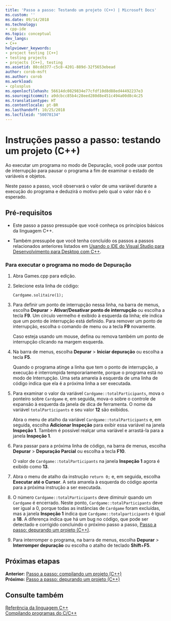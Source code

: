 ```yaml
---
title: 'Passo a passo: Testando um projeto (C++) | Microsoft Docs'
ms.custom: ''
ms.date: 09/14/2018
ms.technology:
- cpp-ide
ms.topic: conceptual
dev_langs:
- C++
helpviewer_keywords:
- project testing [C++]
- testing projects
- projects [C++], testing
ms.assetid: 88cdd377-c5c8-4201-889d-32f5653ebead
author: corob-msft
ms.author: corob
ms.workload:
- cplusplus
ms.openlocfilehash: 56614dc0829834e77cfdf10d8d88ed44492237e3
ms.sourcegitcommit: a9dcbcc85b4c28eed280d8e451c494a00d8c4c25
ms.translationtype: HT
ms.contentlocale: pt-BR
ms.lasthandoff: 10/25/2018
ms.locfileid: "50070134"
---
```

# <a name="walkthrough-testing-a-project-c"></a>Instruções passo a passo: testando um projeto (C++)

Ao executar um programa no modo de Depuração, você pode usar pontos de interrupção para pausar o programa a fim de examinar o estado de variáveis e objetos.

Neste passo a passo, você observará o valor de uma variável durante a execução do programa e deduzirá o motivo pelo qual o valor não é o esperado.

## <a name="prerequisites"></a>Pré-requisitos

- Este passo a passo pressupõe que você conheça os princípios básicos da linguagem C++.

- Também pressupõe que você tenha concluído os passos a passos relacionados anteriores listados em [Usando o IDE do Visual Studio para Desenvolvimento para Desktop com C++](../ide/using-the-visual-studio-ide-for-cpp-desktop-development.md).

### <a name="to-run-a-program-in-debug-mode"></a>Para executar o programa no modo de Depuração

1. Abra Games.cpp para edição.

1. Selecione esta linha de código:

   `Cardgame.solitaire(1);`

1. Para definir um ponto de interrupção nessa linha, na barra de menus, escolha **Depurar** > **Ativar/Desativar ponto de interrupção** ou escolha a tecla **F9**. Um círculo vermelho é exibido à esquerda da linha; ele indica que um ponto de interrupção está definido. Para remover um ponto de interrupção, escolha o comando de menu ou a tecla **F9** novamente.

   Caso esteja usando um mouse, defina ou remova também um ponto de interrupção clicando na margem esquerda.

1. Na barra de menus, escolha **Depurar** > **Iniciar depuração** ou escolha a tecla **F5**.

   Quando o programa atinge a linha que tem o ponto de interrupção, a execução é interrompida temporariamente, porque o programa está no modo de Interrupção. Uma seta amarela à esquerda de uma linha de código indica que ela é a próxima linha a ser executada.

1. Para examinar o valor da variável `Cardgame::totalParticipants`, mova o ponteiro sobre `Cardgame` e, em seguida, mova-o sobre o controle de expansão à esquerda da janela de dica de ferramenta. O nome da variável `totalParticipants` e seu valor **12** são exibidos.

   Abra o menu de atalho da variável `Cardgame::totalParticipants` e, em seguida, escolha **Adicionar Inspeção** para exibir essa variável na janela **Inspeção 1**. Também é possível realçar uma variável e arrastá-la para a janela **Inspeção 1**.

1. Para passar para a próxima linha de código, na barra de menus, escolha **Depurar** > **Depuração Parcial** ou escolha a tecla **F10**.

   O valor de `Cardgame::totalParticipants` na janela **Inspeção 1** agora é exibido como **13**.

1. Abra o menu de atalho da instrução `return 0;` e, em seguida, escolha **Executar até o Cursor**. A seta amarela à esquerda do código aponta para a próxima instrução a ser executada.

1. O número `Cardgame::totalParticipants` deve diminuir quando um `Cardgame` é encerrado. Neste ponto, `Cardgame::totalParticipants` deve ser igual a 0, porque todas as instâncias de `Cardgame` foram excluídas, mas a janela **Inspeção 1** indica que `Cardgame::totalparticipants` é igual a **18**. A diferença indica que há um bug no código, que pode ser detectado e corrigido concluindo o próximo passo a passo, [Passo a passo: depurando um projeto (C++)](../ide/walkthrough-debugging-a-project-cpp.md).

1. Para interromper o programa, na barra de menus, escolha **Depurar** > **Interromper depuração** ou escolha o atalho de teclado **Shift**+**F5**.

## <a name="next-steps"></a>Próximas etapas

**Anterior:** [Passo a passo: compilando um projeto (C++)](../ide/walkthrough-building-a-project-cpp.md)<br/>
**Próximo:** [Passo a passo: depurando um projeto (C++)](../ide/walkthrough-debugging-a-project-cpp.md)<br/>

## <a name="see-also"></a>Consulte também

[Referência da linguagem C++](../cpp/cpp-language-reference.md)<br/>
[Compilando programas do C/C++](../build/building-c-cpp-programs.md)<br/>
